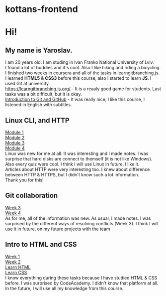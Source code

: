 # kottans-frontend
# Hi! 
## My name is Yaroslav. 
I am 20 years old. I am studing in Ivan Franko National University of Lviv.\
I found a lot of buddies and it`s cool. Also I like hiking and riding a bicycling.\
I finished two weeks in coursera and all of the tasks in  learngitbranching.js.\
I learned **HTML5** & **CSS3** before this course, also I started to learn **JS**. I used Git at univercity.\
https://learngitbranching.js.org/ - It is a reaaly good game for students. Last tasks was a bit difficult, but it is okay.\
[Introduction to Git and GitHub](https://www.coursera.org/learn/introduction-git-github) - It was really nice, I like this course, I listened in English with subtitles.

## Linux CLI, and HTTP
[Module 1](https://github.com/YaroslavYarynych/kottans-frontend/blob/main/task_linux_cli/Quiz_1.jpg)\
[Module 2](https://github.com/YaroslavYarynych/kottans-frontend/blob/main/task_linux_cli/Quiz_2.jpg)\
[Module 3](https://github.com/YaroslavYarynych/kottans-frontend/blob/main/task_linux_cli/Quiz_3.jpg)\
[Module 4](https://github.com/YaroslavYarynych/kottans-frontend/blob/main/task_linux_cli/Quiz_4.jpg)\
Linux was new for me at all. It was interesting and I made notes. I was surprise that hard disks are connect to themself (it is not like Windows). \
Also every quiz were cool. I think I will use Linux in future, I like it.\
Articles about HTTP were very interesting too. I knew about difference between HTTP & HTTPS, but I didn't know such a lot information.\
Thank you for this!

## Git collaboration
[Week 3](https://github.com/YaroslavYarynych/kottans-frontend/blob/main/task_git_collaboration/Week%20%E2%84%963.png)\
[Week 4](https://github.com/YaroslavYarynych/kottans-frontend/blob/main/task_git_collaboration/Week%20%E2%84%964.png)\
As for me, all of the information was new. As usual, I made notes. I was surprised by the different ways of resolving conflicts (Week 3). I think I will use it in future, on my future projects with the team

## Intro to HTML and CSS
[Week 1](https://github.com/YaroslavYarynych/kottans-frontend/blob/main/task_html_css_intro/Intro%20HTML5.jpg)\
[Week 2](https://github.com/YaroslavYarynych/kottans-frontend/blob/main/task_html_css_intro/Intro%20CSS3.jpg)\
[Learn HTML](https://github.com/YaroslavYarynych/kottans-frontend/blob/main/task_html_css_intro/Learn%20HTML.jpg)\
[Learn CSS](https://github.com/YaroslavYarynych/kottans-frontend/blob/main/task_html_css_intro/Learn%20CSS.jpg)\
I know everything during these tasks because I have studied HTML & CSS before. I was surprised by CodeAcademy. I didn't know that platform at all. In the future, I will use all my knowledge from this course.
